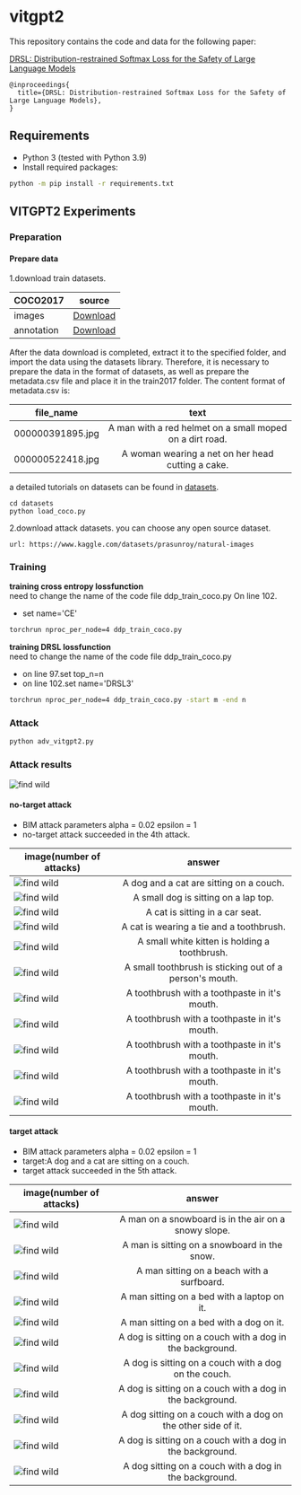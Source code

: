 # vitgpt2

This repository contains the code and data for the following paper:

[DRSL: Distribution-restrained Softmax Loss for the Safety of Large Language Models](https://arxiv.org/)

```
@inproceedings{ 
  title={DRSL: Distribution-restrained Softmax Loss for the Safety of Large Language Models},
}
```

## Requirements

- Python 3 (tested with Python 3.9)
- Install required packages:

```bash
python -m pip install -r requirements.txt
```

## VITGPT2 Experiments

### Preparation

#### Prepare data
1.download train datasets. 

 COCO2017   |                                               source                                                
------------|:---------------------------------------------------------------------------------------------------:
 images     |               <a href="http://images.cocodataset.org/zips/train2017.zip">Download</a>               
 annotation | <a href="http://images.cocodataset.org/annotations/stuff_annotations_trainval2017.zip">Download</a> 

After the data download is completed, extract it to the specified folder, and import the data using the datasets
library. Therefore, it is necessary to prepare the data in the format of datasets, as well as prepare the metadata.csv
file and place it in the train2017 folder. The content format of metadata.csv is:

 file_name        |                           text                           
------------------|:--------------------------------------------------------:
 000000391895.jpg | A man with a red helmet on a small moped on a dirt road. 
 000000522418.jpg |    A woman wearing a net on her head cutting a cake.     

a detailed tutorials on datasets can be found in [datasets](https://huggingface.co/docs/datasets/index).



```
cd datasets
python load_coco.py
```

2.download attack datasets. you can choose any open source dataset.
```
url: https://www.kaggle.com/datasets/prasunroy/natural-images
```


### Training

**training cross entropy lossfunction**  
need to change the name of the code file ddp_train_coco.py On line 102.  
- set name='CE'
```bash
torchrun nproc_per_node=4 ddp_train_coco.py
```

**training DRSL lossfunction**  
need to change the name of the code file ddp_train_coco.py    
- on line 97.set top_n=n   
- on line 102.set name='DRSL3'
```bash
torchrun nproc_per_node=4 ddp_train_coco.py -start m -end n
```


### Attack
```bash
python adv_vitgpt2.py
```




### Attack results
![find wild](attacked.jpg)  


####  no-target attack
- BIM attack parameters alpha = 0.02 epsilon = 1 
- no-target attack succeeded in the 4th attack. 

 image(number of attacks)   |                                               answer                                                
------------|:---------------------------------------------------------------------------------------------------:
![find wild](attackImage/1695372382/1.jpg)|  A dog and a cat are sitting on a couch.
![find wild](attackImage/1695372382/2.jpg)|  A small dog is sitting on a lap top.
![find wild](attackImage/1695372382/3.jpg)|  A cat is sitting in a car seat.
![find wild](attackImage/1695372382/4.jpg)|  A cat is wearing a tie and a toothbrush.
![find wild](attackImage/1695372382/5.jpg)|  A small white kitten is holding a toothbrush.
![find wild](attackImage/1695372382/6.jpg)|  A small toothbrush is sticking out of a person's mouth.
![find wild](attackImage/1695372382/7.jpg)|  A toothbrush with a toothpaste in it's mouth.
![find wild](attackImage/1695372382/8.jpg)|  A toothbrush with a toothpaste in it's mouth.
![find wild](attackImage/1695372382/9.jpg)|  A toothbrush with a toothpaste in it's mouth.
![find wild](attackImage/1695372382/10.jpg)|  A toothbrush with a toothpaste in it's mouth.
![find wild](attackImage/1695372382/11.jpg)|  A toothbrush with a toothpaste in it's mouth.

 
 
####  target attack


- BIM attack parameters alpha = 0.02 epsilon = 1 
- target:A dog and a cat are sitting on a couch.
- target attack succeeded in the 5th attack. 
 

 image(number of attacks)   |                                               answer                                                
------------|:---------------------------------------------------------------------------------------------------:
![find wild](attackImage/1695366683/1.jpg)| A man on a snowboard is in the air on a snowy slope.
![find wild](attackImage/1695366683/2.jpg)| A man is sitting on a snowboard in the snow.
![find wild](attackImage/1695366683/3.jpg)| A man sitting on a beach with a surfboard.
![find wild](attackImage/1695366683/4.jpg)| A man sitting on a bed with a laptop on it.
![find wild](attackImage/1695366683/5.jpg)| A man sitting on a bed with a dog on it.
![find wild](attackImage/1695366683/6.jpg)| A dog is sitting on a couch with a dog in the background.
![find wild](attackImage/1695366683/7.jpg)| A dog is sitting on a couch with a dog on the couch.
![find wild](attackImage/1695366683/8.jpg)| A dog is sitting on a couch with a dog in the background.
![find wild](attackImage/1695366683/9.jpg)| A dog sitting on a couch with a dog on the other side of it.
![find wild](attackImage/1695366683/10.jpg)| A dog is sitting on a couch with a dog in the background.
![find wild](attackImage/1695366683/11.jpg)| A dog sitting on a couch with a dog in the background.
 
 


 
 
